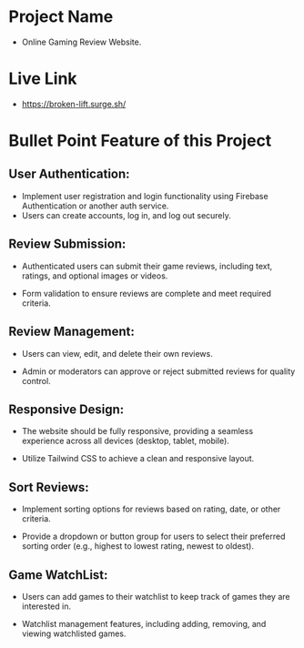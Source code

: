 # Project Name
- Online Gaming Review Website.

# Live Link
- https://broken-lift.surge.sh/

# Bullet Point Feature of this Project
## User Authentication:
- Implement user registration and login functionality using Firebase Authentication or another auth service.
- Users can create accounts, log in, and log out securely.

## Review Submission:

- Authenticated users can submit their game reviews, including text, ratings, and optional images or videos.

- Form validation to ensure reviews are complete and meet required criteria.

## Review Management:

- Users can view, edit, and delete their own reviews.

- Admin or moderators can approve or reject submitted reviews for quality control.

## Responsive Design:

- The website should be fully responsive, providing a seamless experience across all devices (desktop, tablet, mobile).

- Utilize Tailwind CSS to achieve a clean and responsive layout.

## Sort Reviews:

- Implement sorting options for reviews based on rating, date, or other criteria.

- Provide a dropdown or button group for users to select their preferred sorting order (e.g., highest to lowest rating, newest to oldest).

## Game WatchList:

- Users can add games to their watchlist to keep track of games they are interested in.

- Watchlist management features, including adding, removing, and viewing watchlisted games.